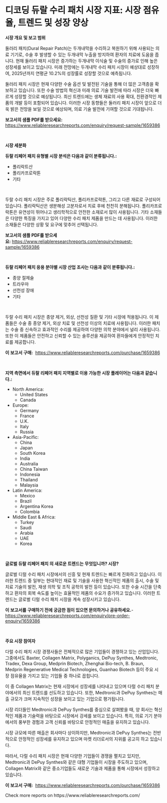 <p><h1>디코딩 듀랄 수리 패치 시장 지표: 시장 점유율, 트렌드 및 성장 양상</h1></p><p><strong>시장 개요 및 보고 범위</strong></p>
<p><p>둘러리 패치(Dural Repair Patch)는 두개내막을 수리하고 복원하기 위해 사용되는 의료 기기로, 수술 후 발생할 수 있는 두개내막 누출을 방지하여 환자의 치료에 도움을 줍니다. 현재 둘러리 패치 시장은 증가하는 두개내막 이식술 및 수술의 증가로 인해 높은 성장세를 보이고 있습니다. 미래 전망에는 두개내막 수리 패치 시장이 예상대로 성장하여, 2025년까지 연평균 10.2%의 성장률로 성장할 것으로 예측됩니다. </p><p>둘러리 패치 시장은 현재 다양한 수술 옵션 및 발전된 기술을 통해 더 많은 고객층을 확보하고 있습니다. 또한 수술 방법의 혁신과 미래 의료 기술 발전에 따라 시장은 더욱 빠르게 성장할 것으로 예상됩니다. 최신 트렌드에는 생체 재료의 사용 확대, 친환경적인 제품의 개발 등이 포함되어 있습니다. 이러한 시장 동향들은 둘러리 패치 시장이 앞으로 더욱 밝은 전망을 보일 것으로 예상되며, 의료 기술 발전에 기여할 것으로 기대됩니다.</p></p>
<p><strong>보고서의 샘플 PDF를 받으세요:</strong> <a href="https://www.reliableresearchreports.com/enquiry/request-sample/1659386">https://www.reliableresearchreports.com/enquiry/request-sample/1659386</a></p>
<p>&nbsp;</p>
<p><strong>시장 세분화</strong></p>
<p><strong>듀랄 리페어 패치 유형별 시장 분석은 다음과 같이 분류됩니다.:</strong></p>
<p><ul><li>폴리락트산</li><li>폴리카프로락톤</li><li>기타</li></ul></p>
<p>&nbsp;</p>
<p><p>두랄 수리 패치 시장은 주로 폴리락틱산, 폴리카프로락톤, 그리고 다른 재료로 구성되어 있습니다. 폴리락틱산은 생분해성 고분자로서 치료 후에 천천히 분해됩니다. 폴리카프로락톤은 유연성이 뛰어나고 생리학적으로 안전한 소재로서 많이 사용됩니다. 기타 소재들은 다양한 특징을 가지고 있어 다양한 수리 패치 제품을 만드는 데 사용됩니다. 이러한 소재들은 다양한 상황 및 요구에 맞추어 선택됩니다.</p></p>
<p><strong>보고서의 샘플 PDF를 받으세요:</strong>&nbsp;<a href="https://www.reliableresearchreports.com/enquiry/request-sample/1659386">https://www.reliableresearchreports.com/enquiry/request-sample/1659386</a></p>
<p>&nbsp;</p>
<p><strong> 듀랄 리페어 패치 응용 분야별 시장 산업 조사는 다음과 같이 분류됩니다.:</strong></p>
<p><ul><li>종양 절제술</li><li>트라우마</li><li>선천성 장애</li><li>기타</li></ul></p>
<p>&nbsp;</p>
<p><p>두랄 수리 패치 시장은 종양 제거, 외상, 선천성 질환 및 기타 시장에 적용됩니다. 이 제품들은 수술 중 종양 제거, 외상 치료 및 선천성 이상의 치료에 사용됩니다. 이러한 패치는 수술 중 신속하고 효과적인 수리를 제공하여 다양한 의학 분야에서 널리 사용됩니다. 또한 이 제품들은 안전하고 신뢰할 수 있는 솔루션을 제공하여 환자들에게 안정적인 치료를 제공합니다.</p></p>
<p><strong>이 보고서 구매:</strong>&nbsp; <a href="https://www.reliableresearchreports.com/purchase/1659386">https://www.reliableresearchreports.com/purchase/1659386</a></p>
<p>&nbsp;</p>
<p><strong>지역 측면에서 듀랄 리페어 패치 지역별로 이용 가능한 시장 플레이어는 다음과 같습니다.:</strong></p>
<p><ul>
    <li>
        North America:
        <ul>
            <li>United States</li>
            <li>Canada</li>
        </ul>
    </li>
    <li>
        Europe:
        <ul>
            <li>Germany</li>
            <li>France</li>
            <li>U.K.</li>
            <li>Italy</li>
            <li>Russia</li>
        </ul>
    </li>
    <li>
        Asia-Pacific:
        <ul>
            <li>China</li>
            <li>Japan</li>
            <li>South Korea</li>
            <li>India</li>
            <li>Australia</li>
            <li>China Taiwan</li>
            <li>Indonesia</li>
            <li>Thailand</li>
            <li>Malaysia</li>
        </ul>
    </li>
    <li>
        Latin America:
        <ul>
            <li>Mexico</li>
            <li>Brazil</li>
            <li>Argentina Korea</li>
            <li>Colombia</li>
        </ul>
    </li>
    <li>
        Middle East & Africa:
        <ul>
            <li>Turkey</li>
            <li>Saudi</li>
            <li>Arabia</li>
            <li>UAE</li>
            <li>Korea</li>
        </ul>
    </li>
    </ul></p>
<p>&nbsp;</p>
<p><strong>글로벌 듀랄 리페어 패치 의 새로운 트렌드는 무엇입니까? 시장?</strong></p>
<p><p>글로벌 디럴 수리 패치 시장에서의 신흥 및 현재 트렌드는 빠르게 진화하고 있습니다. 이러한 트렌드 중 일부는 현대적인 재료 및 기술을 사용한 혁신적인 제품의 출시, 수술 및 치료 기술의 발전, 재생 의학 및 조직 공학의 발전 등이 있습니다. 또한 수술 시간을 단축하고 환자의 회복 속도를 높이는 효율적인 제품의 수요가 증가하고 있습니다. 이러한 트렌드는 글로벌 디럴 수리 패치 시장을 계속 성장시키고 있습니다.</p></p>
<p><strong>이 보고서를 구매하기 전에 궁금한 점이 있으면 문의하거나 공유하세요.</strong>- <a href="https://www.reliableresearchreports.com/enquiry/pre-order-enquiry/1659386">https://www.reliableresearchreports.com/enquiry/pre-order-enquiry/1659386</a></p>
<p>&nbsp;</p>
<p><strong>주요 시장 참여자</strong></p>
<p><p>다럴 수리 패치 시장 경쟁사들은 전체적으로 많은 기업들이 경쟁하고 있는 산업입니다. 그중에서도 Baxter, Collagen Matrix, Polyganics, DePuy Synthes, Medtronic, Tradex, Dexa Group, Medprin Biotech, Zhenghai Bio-tech, B. Braun, Medprin Regenerative Medical Technologies, Guanhao Biotech 등이 주요 시장 점유율을 가지고 있는 기업들 중 하나로 꼽힙니다.</p><p>이 중 Collagen Matrix는 현재 시장에서 성장세를 나타내고 있으며 다럴 수리 패치 분야에서의 최신 트렌드를 선도하고 있습니다. 또한, Medtronic과 DePuy Synthes는 매출 규모가 크며 지속적인 성장을 보이고 있는 기업으로 평가됩니다. </p><p>시장 리더들인 Medtronic과 DePuy Synthes를 중심으로 살펴봤을 때, 양 회사는 혁신적인 제품과 기술력을 바탕으로 시장에서 강세를 보이고 있습니다. 특히, 의료 기기 분야에서의 풍부한 경험과 고객 신뢰를 바탕으로 안정적인 매출을 유지하고 있습니다.</p><p>시장 규모에 따른 매출은 회사마다 상이하지만, Medtronic과 DePuy Synthes는 전반적으로 안정적인 성장세를 유지하고 있으며 마켓 리더로서의 지위를 공고히 하고 있습니다.</p><p>따라서, 다럴 수리 패치 시장은 현재 다양한 기업들이 경쟁을 펼치고 있지만, Medtronic과 DePuy Synthes와 같은 대형 기업들이 시장을 주도하고 있으며, Collagen Matrix와 같은 중소기업들도 새로운 기술과 제품을 통해 시장에서 성장하고 있습니다.</p></p>
<p><strong>이 보고서 구매:</strong>&nbsp;&nbsp;<a href="https://www.reliableresearchreports.com/purchase/1659386">https://www.reliableresearchreports.com/purchase/1659386</a></p>
<p>Check more reports on https://www.reliableresearchreports.com/</p>
